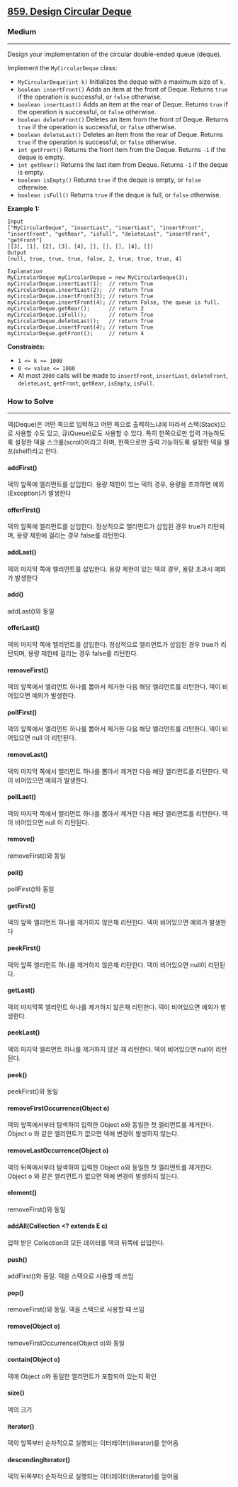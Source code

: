 ## [859\. Design Circular Deque](https://leetcode.com/problems/design-circular-deque)

### Medium

---

Design your implementation of the circular double-ended queue (deque).

Implement the `MyCircularDeque` class:

-   `MyCircularDeque(int k)` Initializes the deque with a maximum size of `k`.
-   `boolean insertFront()` Adds an item at the front of Deque. Returns `true` if the operation is successful, or `false` otherwise.
-   `boolean insertLast()` Adds an item at the rear of Deque. Returns `true` if the operation is successful, or `false` otherwise.
-   `boolean deleteFront()` Deletes an item from the front of Deque. Returns `true` if the operation is successful, or `false` otherwise.
-   `boolean deleteLast()` Deletes an item from the rear of Deque. Returns `true` if the operation is successful, or `false` otherwise.
-   `int getFront()` Returns the front item from the Deque. Returns `-1` if the deque is empty.
-   `int getRear()` Returns the last item from Deque. Returns `-1` if the deque is empty.
-   `boolean isEmpty()` Returns `true` if the deque is empty, or `false` otherwise.
-   `boolean isFull()` Returns `true` if the deque is full, or `false` otherwise.

**Example 1:**

```
Input
["MyCircularDeque", "insertLast", "insertLast", "insertFront", "insertFront", "getRear", "isFull", "deleteLast", "insertFront", "getFront"]
[[3], [1], [2], [3], [4], [], [], [], [4], []]
Output
[null, true, true, true, false, 2, true, true, true, 4]

Explanation
MyCircularDeque myCircularDeque = new MyCircularDeque(3);
myCircularDeque.insertLast(1);  // return True
myCircularDeque.insertLast(2);  // return True
myCircularDeque.insertFront(3); // return True
myCircularDeque.insertFront(4); // return False, the queue is full.
myCircularDeque.getRear();      // return 2
myCircularDeque.isFull();       // return True
myCircularDeque.deleteLast();   // return True
myCircularDeque.insertFront(4); // return True
myCircularDeque.getFront();     // return 4
```

**Constraints:**

-   `1 <= k <= 1000`
-   `0 <= value <= 1000`
-   At most `2000` calls will be made to `insertFront`, `insertLast`, `deleteFront`, `deleteLast`, `getFront`, `getRear`, `isEmpty`, `isFull`.

### How to Solve

---

덱(Deque)은 어떤 쪽으로 입력하고 어떤 쪽으로 출력하느냐에 따라서 스택(Stack)으로 사용할 수도 있고, 큐(Queue)로도 사용할 수 있다. 특히 한쪽으로만 입력 가능하도록 설정한 덱을 스크롤(scroll)이라고 하며, 한쪽으로만 출력 가능하도록 설정한 덱을 셸프(shelf)라고 한다.

#### addFirst()

덱의 앞쪽에 엘리먼트를 삽입한다. 용량 제한이 있는 덱의 경우, 용량을 초과하면 예외(Exception)가 발생한다

#### offerFirst()

덱의 앞쪽에 엘리먼트를 삽입한다. 정상적으로 엘리먼트가 삽입된 경우 true가 리턴되며, 용량 제한에 걸리는 경우 false를 리턴한다. 

#### addLast()

덱의 마지막 쪽에 엘리먼트를 삽입한다. 용량 제한이 있는 덱의 경우, 용량 초과시 예외가 발생한다

#### add()

addLast()와 동일

#### offerLast()

덱의 마지막 쪽에 엘리먼트를 삽입한다. 정상적으로 엘리먼트가 삽입된 경우 true가 리턴되며, 용량 제한에 걸리는 경우 false를 리턴한다. 

#### removeFirst()

덱의 앞쪽에서 엘리먼트 하나를 뽑아서 제거한 다음 해당 엘리먼트를 리턴한다. 덱이 비어있으면 예외가 발생한다. 

#### pollFirst()

덱의 앞쪽에서 엘리먼트 하나를 뽑아서 제거한 다음 해당 엘리먼트를 리턴한다. 덱이 비어있으면 null 이 리턴된다. 

#### removeLast()

덱의 마지막 쪽에서 엘리먼트 하나를 뽑아서 제거한 다음 해당 엘리먼트를 리턴한다. 덱이 비어있으면 예외가 발생한다. 

#### pollLast()

덱의 마지막 쪽에서 엘리먼트 하나를 뽑아서 제거한 다음 해당 엘리먼트를 리턴한다. 덱이 비어있으면 null 이 리턴된다. 

#### remove()

removeFirst()와 동일

#### poll()

pollFirst()와 동일

#### getFirst()

덱의 앞쪽 엘리먼트 하나를 제거하지 않은채 리턴한다. 덱이 비어있으면 예외가 발생한다

#### peekFirst()

덱의 앞쪽 엘리먼트 하나를 제거하지 않은채 리턴한다. 덱이 비어있으면 null이 리턴된다. 

#### getLast()

덱의 마지막쪽 엘리먼트 하나를 제거하지 않은채 리턴한다. 덱이 비어있으면 예외가 발생한다. 

#### peekLast()

덱의 마지막 엘리먼트 하나를 제거하지 않은 채 리턴한다. 덱이 비어있으면 null이 리턴된다. 

#### peek()

peekFirst()와 동일

#### removeFirstOccurrence(Object o)

덱의 앞쪽에서부터 탐색하여 입력한 Object o와 동일한 첫 엘리먼트를 제거한다. Object o 와 같은 엘리먼트가 없으면 덱에 변경이 발생하지 않는다. 

#### removeLastOccurrence(Object o)

덱의 뒤쪽에서부터 탐색하여 입력한 Object o와 동일한 첫 엘리먼트를 제거한다. Object o 와 같은 엘리먼트가 없으면 덱에 변경이 발생하지 않는다. 

#### element()

removeFirst()와 동일

#### addAll(Collection <? extends E c)

입력 받은 Collection의 모든 데이터를 덱의 뒤쪽에 삽입한다.

#### push()

addFirst()와 동일. 덱을 스택으로 사용할 때 쓰임

#### pop()

removeFirst()와 동일. 덱을 스택으로 사용할 때 쓰임

#### remove(Object o)

removeFirstOccurrence(Object o)와 동일

#### contain(Object o)

덱에 Object o와 동일한 엘리먼트가 포함되어 있는지 확인

#### size()

덱의 크기 

#### iterator()

덱의 앞쪽부터 순차적으로 실행되는 이터레이터(iterator)를 얻어옴

#### descendingIterator()

덱의 뒤쪽부터 순차적으로 실행되는 이터레이터(iterator)를 얻어옴